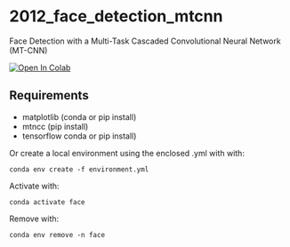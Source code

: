 # 2012_face_detection_mtcnn

Face Detection with a Multi-Task Cascaded Convolutional Neural Network (MT-CNN)

[![Open In Colab](https://colab.research.google.com/assets/colab-badge.svg)](https://colab.research.google.com/github/MichaelAllen1966/2012_face_detection_mtcnn/)

## Requirements

* matplotlib (conda or pip install)
* mtncc (pip install)
* tensorflow conda or pip install)

Or create a local environment using the enclosed .yml with with:

`conda env create -f environment.yml`

Activate with: 

`conda activate face`

Remove with:

`conda env remove -n face`

